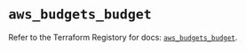 # `aws_budgets_budget`

Refer to the Terraform Registory for docs: [`aws_budgets_budget`](https://registry.terraform.io/providers/hashicorp/aws/5.7.0/docs/resources/budgets_budget).
